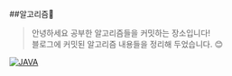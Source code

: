 ##알고리즘🌌
>안녕하세요 공부한 알고리즘들을 커밋하는 장소입니다!   
>블로그에 커밋된 알고리즘 내용들을 정리해 두었습니다. 😊 

[![JAVA](https://img.shields.io/badge/🏠-BLOG_LINK-blue)](https://staticclass.tistory.com/category/Algorithm) 
